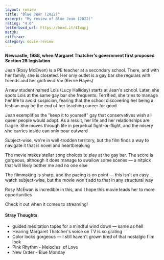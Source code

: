 ```yaml
---
layout: review
title: "Blue Jean (2022)"
excerpt: "My review of Blue Jean (2022)"
rating: "4.0"
letterboxd_url: https://boxd.it/4Iwqpj
mst3k:
rifftrax:
category: movie-review
---
```


<b>Newcastle, 1988, when Margaret Thatcher's government first proposed Section 28 legislation</b>

Jean (Rosy McEwen) is a PE teacher at a secondary school. There, and with her family, she is closeted. Her only outlet is a gay bar she regulars with friends and her girlfriend Viv (Kerrie Hayes)

A new student named Lois (Lucy Halliday) starts at Jean's school. Later, she spots Lois at the same gay bar she frequents. Terrified, she tries to manage her life to avoid suspicion, fearing that the school discovering her being a lesbian may be the end of her teaching career for good

Jean exemplifies the "keep it to yourself" gay that conservatives wish all queer people would adopt. As a result, her life and her relationships are fragile. She moves through life in perpetual fight-or-flight, and the misery she carries inside can only pour outward

Subject-wise, we're in well-trodden territory, but the film finds a way to navigate it that is novel and heartbreaking

The movie makes stellar song choices to play at the gay bar. The score is gorgeous, although it does manage to swallow some scenes — a nitpick that will likely bother me and no one else

The filmmaking is sharp, and the pacing is on point — this isn't an easy watch subject-wise, but the movie won't add to that in any structural way

Rosy McEwan is incredible in this, and I hope this movie leads her to more opportunities

Check it out when it comes to streaming!

#### Stray Thoughts

- guided meditation tapes for a mindful wind down — same as hell
- Hearing Margaret Thatcher's voice on TV is so grating
- Color looks gorgeous — I still haven't grown tired of that nostalgic film look
- Pink Rhythm - Melodies  of Love
- New Order - Blue Monday
